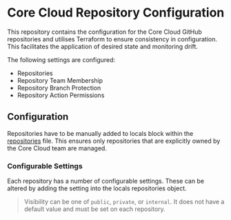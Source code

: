 # Core Cloud Repository Configuration

This repository contains the configuration for the Core Cloud GitHub repositories and utilises Terraform to ensure 
consistency in configuration. This facilitates the application of desired state and monitoring drift.

The following settings are configured:
- Repositories
- Repository Team Membership
- Repository Branch Protection
- Repository Action Permissions

## Configuration

Repositories have to be manually added to locals block within the [repositories](./repositories.tf) file. This ensures 
only repositories that are explicitly owned by the Core Cloud team are managed.

### Configurable Settings

Each repository has a number of configurable settings. These can be altered by adding the setting into the locals 
repositories object.

> Visibility can be one of `public`, `private`, or `internal`. It does not have a default value and must be set on each 
> repository.
